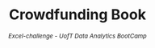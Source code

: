 <p align="center">
<h1 align="center">
<b>Crowdfunding Book</b>
</h1>
</p>
<p align="center">
<sup><i> Excel-challenge - UofT Data Analytics BootCamp</i></sup>
</P>
